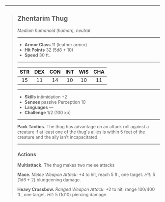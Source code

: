 ***
> ## Zhentarim Thug
> *Medium humanoid (human), neutral*
> 
> ***
> 
> - **Armor Class** 11 (leather armor)
> - **Hit Points** 32 (5d8 + 10)
> - **Speed** 30 ft.
> 
> ***
> 
> |STR|DEX|CON|INT|WIS|CHA|
> |:---:|:---:|:---:|:---:|:---:|:---:|
> |15|11|14|10|10|11|
> 
> ***
> 
> - **Skills** intimidation +2
> - **Senses** passive Perception 10
> - **Languages** —
> - **Challenge** 1/2 (100 xp)
> 
> ***
> 
> **Pack Tactics.** The thug has advantage on an attack roll against a creature if at least one of the thug's allies is within 5 feet of the creature and the ally isn't incapacitated.
> 
> ***
> 
> ### Actions
> **Multiattack.** The thug makes two melee attacks
> 
> **Mace.** *Melee Weapon Attack:* +4 to hit, reach 5 ft., one target. *Hit:* 5 (1d6 + 2) bludgeoning damage.
> 
> **Heavy Crossbow.** *Ranged Weapon Attack:* +2 to hit, range 100/400 ft., one target. *Hit:* 5 (1d10) piercing damage.